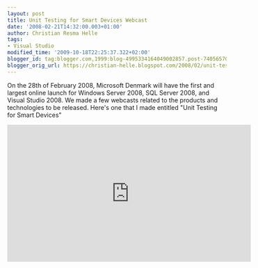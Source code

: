 ```yaml
---
layout: post
title: Unit Testing for Smart Devices Webcast
date: '2008-02-21T14:32:00.003+01:00'
author: Christian Resma Helle
tags:
- Visual Studio
modified_time: '2009-10-18T22:25:37.322+02:00'
blogger_id: tag:blogger.com,1999:blog-4995334164049002857.post-7405657068855675844
blogger_orig_url: https://christian-helle.blogspot.com/2008/02/unit-testing-for-smart-devices-webcast.html
---
```


On the 28th of February 2008, Microsoft Denmark will have the first and largest online launch for Windows Server 2008, SQL Server 2008, and Visual Studio 2008. We made a few webcasts related to the products and technologies to be released. Here's one that I made entitled "Unit Testing for Smart Devices"

<iframe width="560" height="315" src="https://www.youtube.com/embed/Lzdc8Zr1jNo" title="YouTube video player" frameborder="0" allow="accelerometer; autoplay; clipboard-write; encrypted-media; gyroscope; picture-in-picture" allowfullscreen></iframe>